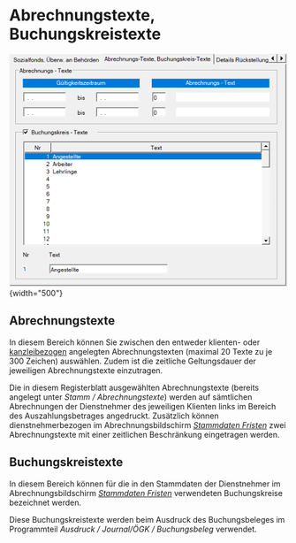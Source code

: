 # Abrechnungstexte, Buchungskreistexte

![Image](<img/image33.png>){width="500"}

## Abrechnungstexte

In diesem Bereich können Sie zwischen den entweder klienten- oder [kanzleibezogen](../../Kanzleitexte%20und%20Kanzleilohnkontenpläne.md) angelegten Abrechnungstexten (maximal 20 Texte zu je 300 Zeichen) auswählen. Zudem ist die zeitliche Geltungsdauer der jeweiligen Abrechnungstexte einzutragen.

Die in diesem Registerblatt ausgewählten Abrechnungstexte (bereits angelegt unter *Stamm / Abrechnungstexte*) werden auf sämtlichen Abrechnungen der Dienstnehmer des jeweiligen Klienten links im Bereich des Auszahlungsbetrages angedruckt. Zusätzlich können dienstnehmerbezogen im Abrechnungsbildschirm [*Stammdaten Fristen*](../../Abrechnungsbildschirme/Stammdaten%20Fristen.md) zwei Abrechnungstexte mit einer zeitlichen Beschränkung eingetragen werden.

## Buchungskreistexte

In diesem Bereich können für die in den Stammdaten der Dienstnehmer im Abrechnungsbildschirm [*Stammdaten Fristen*](../../Abrechnungsbildschirme/Stammdaten%20Fristen.md) verwendeten Buchungskreise bezeichnet werden.

Diese Buchungskreistexte werden beim Ausdruck des Buchungsbeleges im Programmteil *Ausdruck / Journal/ÖGK / Buchungsbeleg* verwendet.